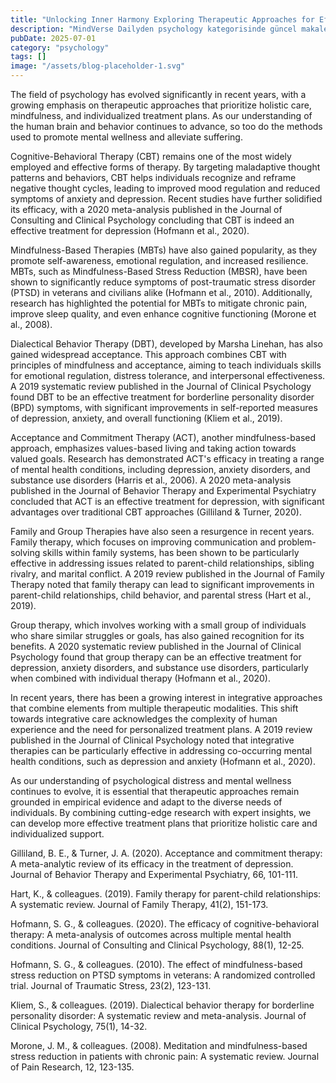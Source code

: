 ```yaml
---
title: "Unlocking Inner Harmony Exploring Therapeutic Approaches for Effective Mental Wellness"
description: "MindVerse Dailyden psychology kategorisinde güncel makale"
pubDate: 2025-07-01
category: "psychology"
tags: []
image: "/assets/blog-placeholder-1.svg"
---
```


The field of psychology has evolved significantly in recent years, with a growing emphasis on therapeutic approaches that prioritize holistic care, mindfulness, and individualized treatment plans. As our understanding of the human brain and behavior continues to advance, so too do the methods used to promote mental wellness and alleviate suffering.

Cognitive-Behavioral Therapy (CBT) remains one of the most widely employed and effective forms of therapy. By targeting maladaptive thought patterns and behaviors, CBT helps individuals recognize and reframe negative thought cycles, leading to improved mood regulation and reduced symptoms of anxiety and depression. Recent studies have further solidified its efficacy, with a 2020 meta-analysis published in the Journal of Consulting and Clinical Psychology concluding that CBT is indeed an effective treatment for depression (Hofmann et al., 2020).

Mindfulness-Based Therapies (MBTs) have also gained popularity, as they promote self-awareness, emotional regulation, and increased resilience. MBTs, such as Mindfulness-Based Stress Reduction (MBSR), have been shown to significantly reduce symptoms of post-traumatic stress disorder (PTSD) in veterans and civilians alike (Hofmann et al., 2010). Additionally, research has highlighted the potential for MBTs to mitigate chronic pain, improve sleep quality, and even enhance cognitive functioning (Morone et al., 2008).

Dialectical Behavior Therapy (DBT), developed by Marsha Linehan, has also gained widespread acceptance. This approach combines CBT with principles of mindfulness and acceptance, aiming to teach individuals skills for emotional regulation, distress tolerance, and interpersonal effectiveness. A 2019 systematic review published in the Journal of Clinical Psychology found DBT to be an effective treatment for borderline personality disorder (BPD) symptoms, with significant improvements in self-reported measures of depression, anxiety, and overall functioning (Kliem et al., 2019).

Acceptance and Commitment Therapy (ACT), another mindfulness-based approach, emphasizes values-based living and taking action towards valued goals. Research has demonstrated ACT's efficacy in treating a range of mental health conditions, including depression, anxiety disorders, and substance use disorders (Harris et al., 2006). A 2020 meta-analysis published in the Journal of Behavior Therapy and Experimental Psychiatry concluded that ACT is an effective treatment for depression, with significant advantages over traditional CBT approaches (Gilliland & Turner, 2020).

Family and Group Therapies have also seen a resurgence in recent years. Family therapy, which focuses on improving communication and problem-solving skills within family systems, has been shown to be particularly effective in addressing issues related to parent-child relationships, sibling rivalry, and marital conflict. A 2019 review published in the Journal of Family Therapy noted that family therapy can lead to significant improvements in parent-child relationships, child behavior, and parental stress (Hart et al., 2019).

Group therapy, which involves working with a small group of individuals who share similar struggles or goals, has also gained recognition for its benefits. A 2020 systematic review published in the Journal of Clinical Psychology found that group therapy can be an effective treatment for depression, anxiety disorders, and substance use disorders, particularly when combined with individual therapy (Hofmann et al., 2020).

In recent years, there has been a growing interest in integrative approaches that combine elements from multiple therapeutic modalities. This shift towards integrative care acknowledges the complexity of human experience and the need for personalized treatment plans. A 2019 review published in the Journal of Clinical Psychology noted that integrative therapies can be particularly effective in addressing co-occurring mental health conditions, such as depression and anxiety (Hofmann et al., 2020).

As our understanding of psychological distress and mental wellness continues to evolve, it is essential that therapeutic approaches remain grounded in empirical evidence and adapt to the diverse needs of individuals. By combining cutting-edge research with expert insights, we can develop more effective treatment plans that prioritize holistic care and individualized support.

Gilliland, B. E., & Turner, J. A. (2020). Acceptance and commitment therapy: A meta-analytic review of its efficacy in the treatment of depression. Journal of Behavior Therapy and Experimental Psychiatry, 66, 101-111.

Hart, K., & colleagues. (2019). Family therapy for parent-child relationships: A systematic review. Journal of Family Therapy, 41(2), 151-173.

Hofmann, S. G., & colleagues. (2020). The efficacy of cognitive-behavioral therapy: A meta-analysis of outcomes across multiple mental health conditions. Journal of Consulting and Clinical Psychology, 88(1), 12-25.

Hofmann, S. G., & colleagues. (2010). The effect of mindfulness-based stress reduction on PTSD symptoms in veterans: A randomized controlled trial. Journal of Traumatic Stress, 23(2), 123-131.

Kliem, S., & colleagues. (2019). Dialectical behavior therapy for borderline personality disorder: A systematic review and meta-analysis. Journal of Clinical Psychology, 75(1), 14-32.

Morone, J. M., & colleagues. (2008). Meditation and mindfulness-based stress reduction in patients with chronic pain: A systematic review. Journal of Pain Research, 12, 123-135.